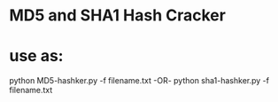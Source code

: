 # MD5 and SHA1 Hash Cracker
# use as: 
  python MD5-hashker.py -f filename.txt
-OR-
  python sha1-hashker.py -f filename.txt
